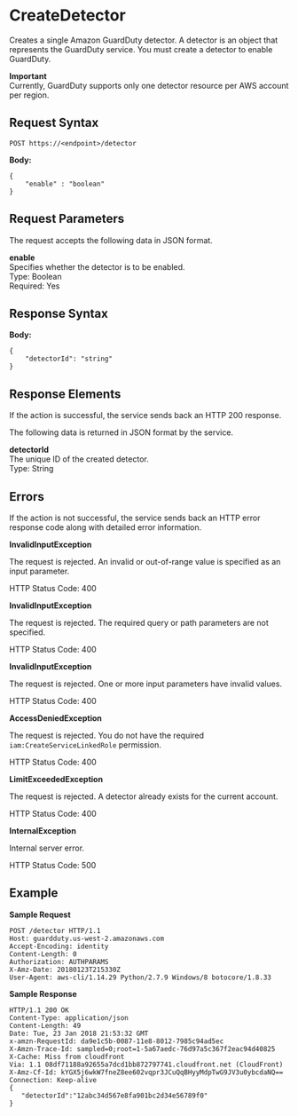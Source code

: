 # CreateDetector<a name="create-detector"></a>

Creates a single Amazon GuardDuty detector\. A detector is an object that represents the GuardDuty service\. You must create a detector to enable GuardDuty\.

**Important**  
Currently, GuardDuty supports only one detector resource per AWS account per region\.

## Request Syntax<a name="create-detector-request-syntax"></a>

```
POST https://<endpoint>/detector
```

**Body:**

```
{
    "enable" : "boolean" 
}
```

## Request Parameters<a name="create-detector-request-parameters"></a>

The request accepts the following data in JSON format\.

**enable**  
Specifies whether the detector is to be enabled\.  
Type: Boolean  
Required: Yes

## Response Syntax<a name="create-detector-response-syntax"></a>

**Body:**

```
{
    "detectorId": "string"
}
```

## Response Elements<a name="create-detector-response-parameters"></a>

If the action is successful, the service sends back an HTTP 200 response\.

The following data is returned in JSON format by the service\.

**detectorId**  
The unique ID of the created detector\.  
Type: String

## Errors<a name="create-detector-errors"></a>

If the action is not successful, the service sends back an HTTP error response code along with detailed error information\.

**InvalidInputException**

The request is rejected\. An invalid or out\-of\-range value is specified as an input parameter\.

HTTP Status Code: 400 

**InvalidInputException**

The request is rejected\. The required query or path parameters are not specified\.

HTTP Status Code: 400 

**InvalidInputException**

The request is rejected\. One or more input parameters have invalid values\.

HTTP Status Code: 400 

**AccessDeniedException**

The request is rejected\. You do not have the required `iam:CreateServiceLinkedRole` permission\.

HTTP Status Code: 400 

**LimitExceededException**

The request is rejected\. A detector already exists for the current account\.

HTTP Status Code: 400 

**InternalException**

Internal server error\.

HTTP Status Code: 500 

## Example<a name="create-detector-example"></a>

**Sample Request**

```
POST /detector HTTP/1.1
Host: guardduty.us-west-2.amazonaws.com
Accept-Encoding: identity
Content-Length: 0
Authorization: AUTHPARAMS
X-Amz-Date: 20180123T215330Z
User-Agent: aws-cli/1.14.29 Python/2.7.9 Windows/8 botocore/1.8.33
```

**Sample Response**

```
HTTP/1.1 200 OK
Content-Type: application/json
Content-Length: 49
Date: Tue, 23 Jan 2018 21:53:32 GMT
x-amzn-RequestId: da9e1c5b-0087-11e8-8012-7985c94ad5ec
X-Amzn-Trace-Id: sampled=0;root=1-5a67aedc-76d97a5c367f2eac94d40825
X-Cache: Miss from cloudfront
Via: 1.1 08df71188a92655a7dcd1bb872797741.cloudfront.net (CloudFront)
X-Amz-Cf-Id: kYGX5j6wkW7fneZ8ee602vqpr3JCuQqBHyyMdpTwG9JV3u0ybcdaNQ==
Connection: Keep-alive
{  
   "detectorId":"12abc34d567e8fa901bc2d34e56789f0"
}
```